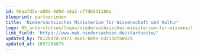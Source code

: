```yaml
---
id: 90aa7d5e-a00d-4d9d-b8a2-cf7d65d1188a
blueprint: partnerinnen
title: 'Niedersächsisches Ministerium für Wissenschaft und Kultur'
logo: 05_unterstützen/logos/niedersachsisches-ministerium-fur-wissenschaft-und-kultur-logo.png
link_field: 'https://www.mwk.niedersachsen.de/startseite/'
updated_by: f6128d7d-0471-44e5-b89a-e3213d7a0925
updated_at: 1657208879
---
```

